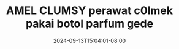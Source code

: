 --- 
title: "AMEL CLUMSY perawat c0lmek pakai botol parfum gede"
description: "nonton bokeh AMEL CLUMSY perawat c0lmek pakai botol parfum gede yandex   new"
date: 2024-09-13T15:04:01-08:00
file_code: "zsoi4n4sd6bs"
draft: false
cover: "y1zk9iys7wf5s0so.jpg"
tags: ["AMEL", "CLUMSY", "perawat", "pakai", "botol", "parfum", "gede", "bokep-indo", "bokep-viral", "bokep-ig"]
length: 724
fld_id: "1235318"
foldername: "AMEL CLUMSY"
categories: ["AMEL CLUMSY"]
views: 24
---